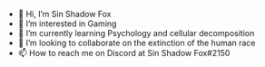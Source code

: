 - 👋 Hi, I’m Sin Shadow Fox
- 👀 I’m interested in Gaming
- 🌱 I’m currently learning Psychology and cellular decomposition
- 💞️ I’m looking to collaborate on the extinction of the human race
- 📫 How to reach me on Discord at Sin Shadow Fox#2150

<!---
Sin-Shadow-Fox/Sin-Shadow-Fox is a ✨ special ✨ repository because its `README.md` (this file) appears on your GitHub profile.
You can click the Preview link to take a look at your changes.
--->
